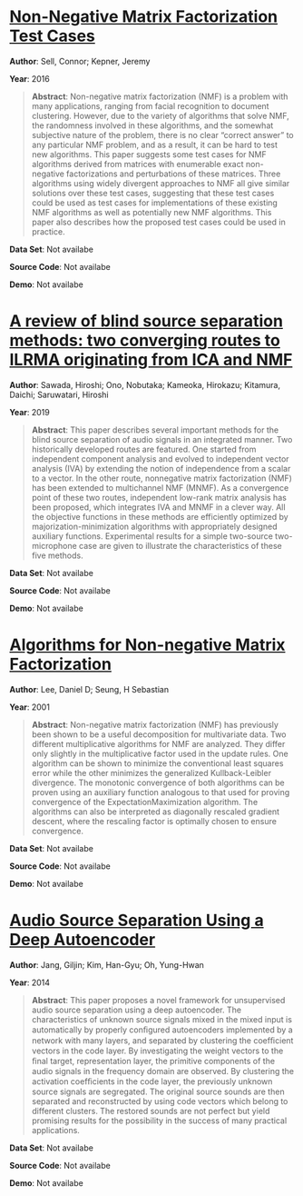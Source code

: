 #  [Non-Negative Matrix Factorization Test Cases](http://arxiv.org/abs/1701.00016)
**Author**: Sell, Connor; Kepner, Jeremy

**Year**: 2016
>**Abstract**: Non-negative matrix factorization (NMF) is a problem with many applications, ranging from facial recognition to document clustering. However, due to the variety of algorithms that solve NMF, the randomness involved in these algorithms, and the somewhat subjective nature of the problem, there is no clear “correct answer” to any particular NMF problem, and as a result, it can be hard to test new algorithms. This paper suggests some test cases for NMF algorithms derived from matrices with enumerable exact non-negative factorizations and perturbations of these matrices. Three algorithms using widely divergent approaches to NMF all give similar solutions over these test cases, suggesting that these test cases could be used as test cases for implementations of these existing NMF algorithms as well as potentially new NMF algorithms. This paper also describes how the proposed test cases could be used in practice.

**Data Set**: Not availabe

**Source Code**: Not availabe

**Demo**: Not availabe

#  [A review of blind source separation methods: two converging routes to ILRMA originating from ICA and NMF](https://www.cambridge.org/core/product/identifier/S2048770319000052/type/journal_article)
**Author**: Sawada, Hiroshi; Ono, Nobutaka; Kameoka, Hirokazu; Kitamura, Daichi; Saruwatari, Hiroshi

**Year**: 2019
>**Abstract**: This paper describes several important methods for the blind source separation of audio signals in an integrated manner. Two historically developed routes are featured. One started from independent component analysis and evolved to independent vector analysis (IVA) by extending the notion of independence from a scalar to a vector. In the other route, nonnegative matrix factorization (NMF) has been extended to multichannel NMF (MNMF). As a convergence point of these two routes, independent low-rank matrix analysis has been proposed, which integrates IVA and MNMF in a clever way. All the objective functions in these methods are efficiently optimized by majorization-minimization algorithms with appropriately designed auxiliary functions. Experimental results for a simple two-source two-microphone case are given to illustrate the characteristics of these five methods.

**Data Set**: Not availabe

**Source Code**: Not availabe

**Demo**: Not availabe

#  [Algorithms for Non-negative Matrix Factorization](https://papers.nips.cc/paper/1861-algorithms-for-non-negative-matrix-factorization.pdf)
**Author**: Lee, Daniel D; Seung, H Sebastian

**Year**: 2001
>**Abstract**: Non-negative matrix factorization (NMF) has previously been shown to be a useful decomposition for multivariate data. Two different multiplicative algorithms for NMF are analyzed. They differ only slightly in the multiplicative factor used in the update rules. One algorithm can be shown to minimize the conventional least squares error while the other minimizes the generalized Kullback-Leibler divergence. The monotonic convergence of both algorithms can be proven using an auxiliary function analogous to that used for proving convergence of the ExpectationMaximization algorithm. The algorithms can also be interpreted as diagonally rescaled gradient descent, where the rescaling factor is optimally chosen to ensure convergence.

**Data Set**: Not availabe

**Source Code**: Not availabe

**Demo**: Not availabe

#  [Audio Source Separation Using a Deep Autoencoder](http://arxiv.org/abs/1412.7193)
**Author**: Jang, Giljin; Kim, Han-Gyu; Oh, Yung-Hwan

**Year**: 2014
>**Abstract**: This paper proposes a novel framework for unsupervised audio source separation using a deep autoencoder. The characteristics of unknown source signals mixed in the mixed input is automatically by properly conﬁgured autoencoders implemented by a network with many layers, and separated by clustering the coefﬁcient vectors in the code layer. By investigating the weight vectors to the ﬁnal target, representation layer, the primitive components of the audio signals in the frequency domain are observed. By clustering the activation coefﬁcients in the code layer, the previously unknown source signals are segregated. The original source sounds are then separated and reconstructed by using code vectors which belong to different clusters. The restored sounds are not perfect but yield promising results for the possibility in the success of many practical applications.

**Data Set**: Not availabe

**Source Code**: Not availabe

**Demo**: Not availabe


